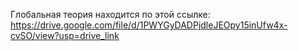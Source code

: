 Глобальная теория находится по этой ссылке:
https://drive.google.com/file/d/1PWYGyDADPjdleJEOpy15inUfw4x-cvSO/view?usp=drive_link
